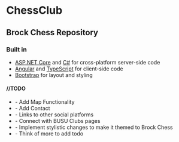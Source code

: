 # ChessClub
<h2>Brock Chess Repository</h2>
<h3> Built in </h3>
<ul>
  <li><a href='https://get.asp.net/'>ASP.NET Core</a> and <a href='https://msdn.microsoft.com/en-us/library/67ef8sbd.aspx'>C#</a> for cross-platform server-side code</li>
  <li><a href='https://angular.io/'>Angular</a> and <a href='http://www.typescriptlang.org/'>TypeScript</a> for client-side code</li>
  <li><a href='http://getbootstrap.com/'>Bootstrap</a> for layout and styling</li>
</ul>

<h4>
  //TODO
</h4>
<ul>
  <li> - Add Map Functionality </li>
  <li> - Add Contact  </li>
  <li> - Links to other social platforms</li>
  <li> - Connect with BUSU Clubs pages </li>
  <li> - Implement stylistic changes to make it themed to Brock Chess</li>
  <li> - Think of more to add todo</li>
</ul>

